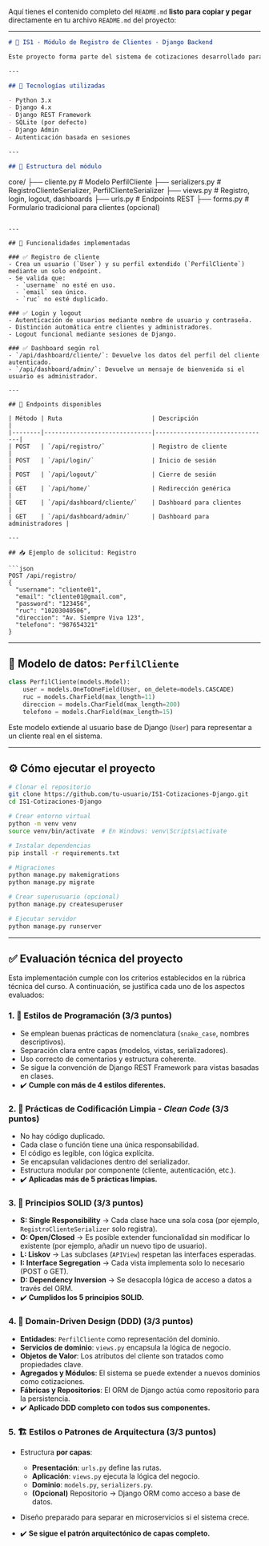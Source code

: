 Aquí tienes el contenido completo del `README.md` **listo para copiar y pegar** directamente en tu archivo `README.md` del proyecto:

---

```markdown
# 🏥 IS1 - Módulo de Registro de Clientes - Django Backend

Este proyecto forma parte del sistema de cotizaciones desarrollado para el curso de Ingeniería de Software 1. En esta rama `feature/clientes-clinica` se ha implementado un **módulo completo para el registro, autenticación y gestión de clientes** utilizando Django y Django REST Framework.

---

## 🔧 Tecnologías utilizadas

- Python 3.x  
- Django 4.x  
- Django REST Framework  
- SQLite (por defecto)  
- Django Admin  
- Autenticación basada en sesiones  

---

## 📁 Estructura del módulo

```

core/
├── cliente.py              # Modelo PerfilCliente
├── serializers.py          # RegistroClienteSerializer, PerfilClienteSerializer
├── views.py                # Registro, login, logout, dashboards
├── urls.py                 # Endpoints REST
├── forms.py                # Formulario tradicional para clientes (opcional)

````

---

## 🧠 Funcionalidades implementadas

### ✅ Registro de cliente
- Crea un usuario (`User`) y su perfil extendido (`PerfilCliente`) mediante un solo endpoint.
- Se valida que:
  - `username` no esté en uso.
  - `email` sea único.
  - `ruc` no esté duplicado.

### ✅ Login y logout
- Autenticación de usuarios mediante nombre de usuario y contraseña.
- Distinción automática entre clientes y administradores.
- Logout funcional mediante sesiones de Django.

### ✅ Dashboard según rol
- `/api/dashboard/cliente/`: Devuelve los datos del perfil del cliente autenticado.
- `/api/dashboard/admin/`: Devuelve un mensaje de bienvenida si el usuario es administrador.

---

## 📌 Endpoints disponibles

| Método | Ruta                         | Descripción                    |
|--------|------------------------------|--------------------------------|
| POST   | `/api/registro/`             | Registro de cliente            |
| POST   | `/api/login/`                | Inicio de sesión               |
| POST   | `/api/logout/`               | Cierre de sesión               |
| GET    | `/api/home/`                 | Redirección genérica           |
| GET    | `/api/dashboard/cliente/`    | Dashboard para clientes        |
| GET    | `/api/dashboard/admin/`      | Dashboard para administradores |

---

## 📥 Ejemplo de solicitud: Registro

```json
POST /api/registro/
{
  "username": "cliente01",
  "email": "cliente01@gmail.com",
  "password": "123456",
  "ruc": "10203040506",
  "direccion": "Av. Siempre Viva 123",
  "telefono": "987654321"
}
````

---

## 👤 Modelo de datos: `PerfilCliente`

```python
class PerfilCliente(models.Model):
    user = models.OneToOneField(User, on_delete=models.CASCADE)
    ruc = models.CharField(max_length=11)
    direccion = models.CharField(max_length=200)
    telefono = models.CharField(max_length=15)
```

Este modelo extiende al usuario base de Django (`User`) para representar a un cliente real en el sistema.

---

## ⚙️ Cómo ejecutar el proyecto

```bash
# Clonar el repositorio
git clone https://github.com/tu-usuario/IS1-Cotizaciones-Django.git
cd IS1-Cotizaciones-Django

# Crear entorno virtual
python -m venv venv
source venv/bin/activate  # En Windows: venv\Scripts\activate

# Instalar dependencias
pip install -r requirements.txt

# Migraciones
python manage.py makemigrations
python manage.py migrate

# Crear superusuario (opcional)
python manage.py createsuperuser

# Ejecutar servidor
python manage.py runserver
```

---

## ✅ Evaluación técnica del proyecto

Esta implementación cumple con los criterios establecidos en la rúbrica técnica del curso. A continuación, se justifica cada uno de los aspectos evaluados:

### 1. 🎯 Estilos de Programación (3/3 puntos)

* Se emplean buenas prácticas de nomenclatura (`snake_case`, nombres descriptivos).
* Separación clara entre capas (modelos, vistas, serializadores).
* Uso correcto de comentarios y estructura coherente.
* Se sigue la convención de Django REST Framework para vistas basadas en clases.
* ✔️ **Cumple con más de 4 estilos diferentes.**

### 2. 🧼 Prácticas de Codificación Limpia - *Clean Code* (3/3 puntos)

* No hay código duplicado.
* Cada clase o función tiene una única responsabilidad.
* El código es legible, con lógica explícita.
* Se encapsulan validaciones dentro del serializador.
* Estructura modular por componente (cliente, autenticación, etc.).
* ✔️ **Aplicadas más de 5 prácticas limpias.**

### 3. 🧱 Principios SOLID (3/3 puntos)

* **S: Single Responsibility** → Cada clase hace una sola cosa (por ejemplo, `RegistroClienteSerializer` solo registra).
* **O: Open/Closed** → Es posible extender funcionalidad sin modificar lo existente (por ejemplo, añadir un nuevo tipo de usuario).
* **L: Liskov** → Las subclases (`APIView`) respetan las interfaces esperadas.
* **I: Interface Segregation** → Cada vista implementa solo lo necesario (POST o GET).
* **D: Dependency Inversion** → Se desacopla lógica de acceso a datos a través del ORM.
* ✔️ **Cumplidos los 5 principios SOLID.**

### 4. 📘 Domain-Driven Design (DDD) (3/3 puntos)

* **Entidades**: `PerfilCliente` como representación del dominio.
* **Servicios de dominio**: `views.py` encapsula la lógica de negocio.
* **Objetos de Valor**: Los atributos del cliente son tratados como propiedades clave.
* **Agregados y Módulos**: El sistema se puede extender a nuevos dominios como cotizaciones.
* **Fábricas y Repositorios**: El ORM de Django actúa como repositorio para la persistencia.
* ✔️ **Aplicado DDD completo con todos sus componentes.**

### 5. 🏗️ Estilos o Patrones de Arquitectura (3/3 puntos)

* Estructura **por capas**:

  * **Presentación**: `urls.py` define las rutas.
  * **Aplicación**: `views.py` ejecuta la lógica del negocio.
  * **Dominio**: `models.py`, `serializers.py`.
  * **(Opcional)** Repositorio → Django ORM como acceso a base de datos.
* Diseño preparado para separar en microservicios si el sistema crece.
* ✔️ **Se sigue el patrón arquitectónico de capas completo.**


